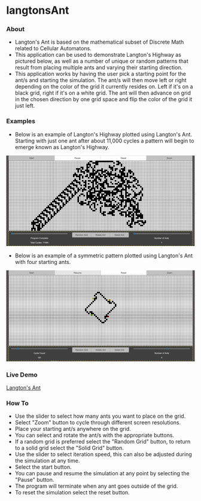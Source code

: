 # langtonsAnt

### About
- Langton&apos;s Ant is based on the mathematical subset of Discrete Math related to Cellular Automatons.
- This application can be used to demonstrate Langton&apos;s Highway as pictured below, as well as a number of unique or random patterns that result from placing multiple ants and varying their starting direction.
- This application works by having the user pick a starting point for the ant/s and starting the simulation. The ant/s will then move left or right depending on the color of the grid it currently resides on. Left if it&apos;s on a black grid, right if it&apos;s on a white grid. The ant will then advance on grid in the chosen direction by one grid space and flip the color of the grid it just left. 

### Examples
- Below is an example of Langton&apos;s Highway plotted using Langton&apos;s Ant. Starting with just one ant after about 11,000 cycles a pattern will begin to emerge known as Langton&apos;s Highway.

![picture of Langton's Ant](https://github.com/bnray53/langtonsAnt/blob/master/langtonsHighway.PNG)

- Below is an example of a symmetric pattern plotted using Langton&apos;s Ant with four starting ants.

![picture of Langton's Ant](https://github.com/bnray53/langtonsAnt/blob/master/fourAntPattern2.PNG)

### Live Demo
[Langton&apos;s Ant](http://www.biketq.com/langtonsAnt.html "Langton's Ant")

### How To
- Use the slider to select how many ants you want to place on the grid.
- Select "Zoom" button to cycle through different screen resolutions.
- Place your starting ant/s anywhere on the grid.
- You can select and rotate the ant/s with the appropriate buttons.
- If a random grid is preferred select the "Random Grid" button, to return to a solid grid select the "Solid Grid" button.
- Use the slider to select iteration speed, this can also be adjusted during the simulation at any time.
- Select the start button.
- You can pause and resume the simulation at any point by selecting the "Pause" button.
- The program will terminate when any ant goes outside of the grid.
- To reset the simulation select the reset button.